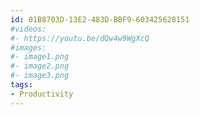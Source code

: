```yaml
---
id: 01B8703D-13E2-483D-BBF9-603425628151
#videos:
#- https://youtu.be/dQw4w9WgXcQ
#images:
#- image1.png
#- image2.png
#- image3.png
tags:
- Productivity
---
```

